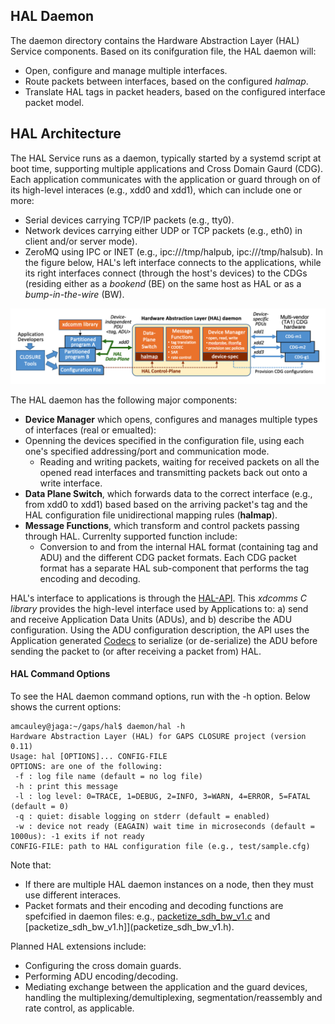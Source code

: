 ## HAL Daemon
The daemon directory contains the Hardware Abstraction Layer (HAL) Service components.
Based on its conifguration file, the HAL daemon will:
- Open, configure and manage multiple interfaces.
- Route packets between interfaces, based on the configured *halmap*.
- Translate HAL tags in packet headers, based on the configured interface packet model.

## HAL Architecture
The HAL Service runs as a daemon, typically started by a systemd script at boot time, supporting multiple applications and Cross Domain Gaurd (CDG).  Each application communicates with the application or guard through on of its high-level interaces (e.g., xdd0 and xdd1), which can include one or more: 
- Serial devices carrying TCP/IP packets (e.g., tty0).
- Network devices carrying either UDP or TCP packets (e.g., eth0) in client and/or server mode).
- ZeroMQ using IPC or INET (e.g., ipc:///tmp/halpub, ipc:///tmp/halsub).
In the figure below, HAL's left interface connects to the applications, while its right interfaces connect (through the host's devices) to the CDGs (residing either as a *bookend* (BE) on the same host as HAL or as a *bump-in-the-wire* (BW).

![HAL interfaces between applications and Network Interfaces.](figure_HAL_daemon.png)

The HAL daemon has the following major components:
- **Device Manager** which opens, configures and manages multiple types of interfaces (real or emualted):
- Openning the devices specified in the configuration file, using each one's specified addressing/port and communication mode. 
  - Reading and writing packets, waiting for received packets on all the opened read interfaces and transmitting packets back out onto a write interface.
- **Data Plane Switch**, which forwards data to the correct interface (e.g., from xdd0 to xdd1) based based on the arriving packet's tag and the HAL configuration file unidirectional mapping rules (**halmap**).
- **Message Functions**, which transform and control packets passing through HAL. Currenlty supported function include:
  - Conversion to and from the internal HAL format (containing tag and ADU) and the different CDG packet formats. Each CDG packet format has a separate HAL sub-component that performs the tag encoding and decoding.


HAL's interface to applications is through the [HAL-API](../api/). This *xdcomms C library* provides the high-level interface used by Applications to: a) send and receive Application Data Units (ADUs), and b) describe the ADU configuration. Using the ADU configuration description, the API uses the Application generated [Codecs](../appgen/) to serialize (or de-serialize) the ADU before sending the packet to (or after receiving a packet from) HAL.


#### HAL Command Options
To see the HAL daemon command options, run with the -h option.  Below shows the current options:
```
amcauley@jaga:~/gaps/hal$ daemon/hal -h
Hardware Abstraction Layer (HAL) for GAPS CLOSURE project (version 0.11)
Usage: hal [OPTIONS]... CONFIG-FILE
OPTIONS: are one of the following:
 -f : log file name (default = no log file)
 -h : print this message
 -l : log level: 0=TRACE, 1=DEBUG, 2=INFO, 3=WARN, 4=ERROR, 5=FATAL (default = 0)
 -q : quiet: disable logging on stderr (default = enabled)
 -w : device not ready (EAGAIN) wait time in microseconds (default = 1000us): -1 exits if not ready
CONFIG-FILE: path to HAL configuration file (e.g., test/sample.cfg)
```

Note that:
- If there are multiple HAL daemon instances on a node, then they must use different interaces.
- Packet formats and their encoding and decoding functions are spefcified in daemon files: e.g., [packetize_sdh_bw_v1.c](packetize_sdh_bw_v1.c)  and [packetize_sdh_bw_v1.h]](packetize_sdh_bw_v1.h).

Planned HAL extensions include:
- Configuring the cross domain guards.
- Performing ADU encoding/decoding.
- Mediating  exchange between the application and the guard devices, handling the multiplexing/demultiplexing, segmentation/reassembly and rate control, as applicable.
